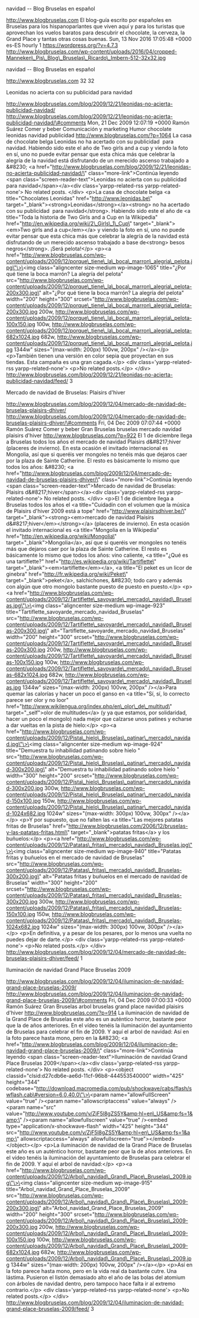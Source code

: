 navidad -- Blog Bruselas en español

http://www.blogbruselas.com El blog-guía escrito por españoles en
Bruselas para los hispanoparlantes que viven aquí y para los turistas
que aprovechan los vuelos baratos para descubrir el chocolate, la
cerveza, la Grand Place y tantas otras cosas buenas. Sun, 13 Nov 2016
17:05:48 +0000 es-ES hourly 1 https://wordpress.org/?v=4.7.3
http://www.blogbruselas.com/wp-content/uploads/2016/04/cropped-Manneken\_Pis\_Blog\_Bruselas\_Ricardo\_Imbern-512-32x32.jpg

navidad -- Blog Bruselas en español

http://www.blogbruselas.com 32 32

Leonidas no acierta con su publicidad para navidad

http://www.blogbruselas.com/blog/2009/12/21/leonidas-no-acierta-publicidad-navidad/
http://www.blogbruselas.com/blog/2009/12/21/leonidas-no-acierta-publicidad-navidad/\#comments
Mon, 21 Dec 2009 12:07:19 +0000 Ramón Suárez Comer y beber Comunicación
y marketing Humor chocolate leonidas navidad publicidad
http://www.blogbruselas.com/?p=1064 La casa de chocolate belga Leonidas
no ha acertado con su publicidad  para navidad. Habiendo sido este el
año de Two girls and a cup y viendo la foto en sí, uno no puede evitar
pensar que esta chica más que celebrar la alegría de la navidad está
disfrutando de un merecido ascenso trabajado a &\#8230; \<a
href=\"http://www.blogbruselas.com/blog/2009/12/21/leonidas-no-acierta-publicidad-navidad/\"
class=\"more-link\"\>Continúa leyendo \<span
class=\"screen-reader-text\"\>Leonidas no acierta con su publicidad para
navidad\</span\>\</a\>\<div class=\'yarpp-related-rss
yarpp-related-none\'\> No related posts. \</div\> \<p\>La casa de
chocolate belga \<a title=\"Chocolates Leonidas\"
href=\"http://www.leonidas.be\"
target=\"\_blank\"\>\<strong\>Leonidas\</strong\>\</a\>\<strong\> no ha
acertado con su publicidad  para navidad\</strong\>. Habiendo sido este
el año de \<a title=\"Toda la historia de Two Girls and a Cup en la
Wikipedia\" href=\"http://en.wikipedia.org/wiki/2\_Girls\_1\_Cup\"
target=\"\_blank\"\>\<em\>Two girls and a cup\</em\>\</a\> y viendo la
foto en sí, uno no puede evitar pensar que esta chica más que celebrar
la alegría de la navidad está disfrutando de un merecido ascenso
trabajado a base de\<strong\> besos negros\</strong\>. ¡Será
pelota!\</p\> \<p\>\<a
href=\"http://www.blogbruselas.com/wp-content/uploads/2009/12/porque\_tiene\_la\_boca\_marron\_alegria\_pelota.jpg\"\>\<img
class=\"aligncenter size-medium wp-image-1065\" title=\"¿Por qué tiene
la boca marrón? La alegría del pelota\"
src=\"http://www.blogbruselas.com/wp-content/uploads/2009/12/porque\_tiene\_la\_boca\_marron\_alegria\_pelota-200x300.jpg\"
alt=\"¿Por qué tiene la boca marrón? La alegría del pelota\"
width=\"200\" height=\"300\"
srcset=\"http://www.blogbruselas.com/wp-content/uploads/2009/12/porque\_tiene\_la\_boca\_marron\_alegria\_pelota-200x300.jpg
200w,
http://www.blogbruselas.com/wp-content/uploads/2009/12/porque\_tiene\_la\_boca\_marron\_alegria\_pelota-100x150.jpg
100w,
http://www.blogbruselas.com/wp-content/uploads/2009/12/porque\_tiene\_la\_boca\_marron\_alegria\_pelota-682x1024.jpg
682w,
http://www.blogbruselas.com/wp-content/uploads/2009/12/porque\_tiene\_la\_boca\_marron\_alegria\_pelota.jpg
1344w\" sizes=\"(max-width: 200px) 100vw, 200px\" /\>\</a\>\</p\>
\<p\>También tienen una versión en color sepia que proyectan en sus
tiendas. Esta campaña es una gran cagada.\</p\> \<div
class=\'yarpp-related-rss yarpp-related-none\'\> \<p\>No related
posts.\</p\> \</div\>
http://www.blogbruselas.com/blog/2009/12/21/leonidas-no-acierta-publicidad-navidad/feed/
3

Mercado de navidad de Bruselas: Plaisirs d'hiver

http://www.blogbruselas.com/blog/2009/12/04/mercado-de-navidad-de-bruselas-plaisirs-dhiver/
http://www.blogbruselas.com/blog/2009/12/04/mercado-de-navidad-de-bruselas-plaisirs-dhiver/\#comments
Fri, 04 Dec 2009 07:07:44 +0000 Ramón Suárez Comer y beber Gran Bruselas
bruselas mercado navidad plaisirs d\'hiver
http://www.blogbruselas.com/?p=922 El 1 de diciembre llega a Bruselas
todos los años el mercado de navidad Plaisirs d&\#8217;hiver (placeres
de invierno). En esta ocasión el invitado internacional es Mongolia, así
que si queréis ver mongoles no tenéis más que dejaros caer por la plaza
de Sainte Catherine. El resto es básicamente lo mismo que todos los
años: &\#8230; \<a
href=\"http://www.blogbruselas.com/blog/2009/12/04/mercado-de-navidad-de-bruselas-plaisirs-dhiver/\"
class=\"more-link\"\>Continúa leyendo \<span
class=\"screen-reader-text\"\>Mercado de navidad de Bruselas: Plaisirs
d&\#8217;hiver\</span\>\</a\>\<div class=\'yarpp-related-rss
yarpp-related-none\'\> No related posts. \</div\> \<p\>El 1 de diciembre
llega a Bruselas todos los años el \<a title=\"Cuidadín con el volumen
que la música de Plaisirs d\'hiver 2009 está a tope\"
href=\"http://www.plaisirsdhiver.be/\"
target=\"\_blank\"\>\<strong\>\<em\>mercado de navidad Plaisirs
d&\#8217;hiver\</em\>\</strong\>\</a\> (placeres de invierno). En esta
ocasión el invitado internacional es \<a title=\"Mongolia en la
Wikipedia\" href=\"http://en.wikipedia.org/wiki/Mongolia\"
target=\"\_blank\"\>Mongolia\</a\>, así que si queréis ver mongoles no
tenéis más que dejaros caer por la plaza de Sainte Catherine. El resto
es básicamente lo mismo que todos los años: vino caliente, \<a
title=\"¿Qué es una tartiflette?\"
href=\"http://es.wikipedia.org/wiki/Tartiflette\"
target=\"\_blank\"\>\<em\>tartiflette\</em\>\</a\>, \<a title=\"El peket
es un licor de ginebra\" href=\"http://fr.wikipedia.org/wiki/Peket\"
target=\"\_blank\"\>peket\</a\>, salchichones, &\#8230; todo caro y
además con algún que otro mongolo bastante puesto de puesto en
puesto.\</p\> \<p\>\<a
href=\"http://www.blogbruselas.com/wp-content/uploads/2009/12/Tartiflette\_savoyarde\_mercado\_navidad\_Bruselas.jpg\"\>\<img
class=\"aligncenter size-medium wp-image-923\"
title=\"Tartiflette\_savoyarde\_mercado\_navidad\_Bruselas\"
src=\"http://www.blogbruselas.com/wp-content/uploads/2009/12/Tartiflette\_savoyarde\_mercado\_navidad\_Bruselas-200x300.jpg\"
alt=\"Tartiflette\_savoyarde\_mercado\_navidad\_Bruselas\" width=\"200\"
height=\"300\"
srcset=\"http://www.blogbruselas.com/wp-content/uploads/2009/12/Tartiflette\_savoyarde\_mercado\_navidad\_Bruselas-200x300.jpg
200w,
http://www.blogbruselas.com/wp-content/uploads/2009/12/Tartiflette\_savoyarde\_mercado\_navidad\_Bruselas-100x150.jpg
100w,
http://www.blogbruselas.com/wp-content/uploads/2009/12/Tartiflette\_savoyarde\_mercado\_navidad\_Bruselas-682x1024.jpg
682w,
http://www.blogbruselas.com/wp-content/uploads/2009/12/Tartiflette\_savoyarde\_mercado\_navidad\_Bruselas.jpg
1344w\" sizes=\"(max-width: 200px) 100vw, 200px\" /\>\</a\>Para quemar
las calorías y hacer un poco el ganso en \<a title=\"Sí, sí, lo correcto
parece ser olor y no loor\"
href=\"http://www.wikilengua.org/index.php/en\_olor\_de\_multitud\"
target=\"\_self\"\>olor de multitudes\</a\> (y ya que estamos, por
solidaridad, hacer un poco el mongolo) nada mejor que calzarse unos
patines y echarse a dar vueltas en la pista de hielo:\</p\> \<p\>\<a
href=\"http://www.blogbruselas.com/wp-content/uploads/2009/12/Pista\_hielo\_Bruselas\_patinar\_mercado\_navidad.jpg\"\>\<img
class=\"aligncenter size-medium wp-image-924\" title=\"Demuestra tu
inhabilidad patinando sobre hielo \"
src=\"http://www.blogbruselas.com/wp-content/uploads/2009/12/Pista\_hielo\_Bruselas\_patinar\_mercado\_navidad-300x200.jpg\"
alt=\"Demuestra tu inhabilidad patinando sobre hielo \" width=\"300\"
height=\"200\"
srcset=\"http://www.blogbruselas.com/wp-content/uploads/2009/12/Pista\_hielo\_Bruselas\_patinar\_mercado\_navidad-300x200.jpg
300w,
http://www.blogbruselas.com/wp-content/uploads/2009/12/Pista\_hielo\_Bruselas\_patinar\_mercado\_navidad-150x100.jpg
150w,
http://www.blogbruselas.com/wp-content/uploads/2009/12/Pista\_hielo\_Bruselas\_patinar\_mercado\_navidad-1024x682.jpg
1024w\" sizes=\"(max-width: 300px) 100vw, 300px\" /\>\</a\>\</p\> \<p\>Y
por supuesto, que no falten las \<a title=\"Las mejores patatas fritas
de Bruselas\"
href=\"http://www.blogbruselas.com/2006/12/bruselas-y-las-patatas-fritas.html\"
target=\"\_blank\"\>patatas fritas\</a\> y los buñuelos:\</p\> \<p\>\<a
href=\"http://www.blogbruselas.com/wp-content/uploads/2009/12/Patatas\_fritas\_mercado\_navidad\_Bruselas.jpg\"\>\<img
class=\"aligncenter size-medium wp-image-940\" title=\"Patatas fritas y
buñuelos en el mercado de navidad de Bruselas\"
src=\"http://www.blogbruselas.com/wp-content/uploads/2009/12/Patatas\_fritas\_mercado\_navidad\_Bruselas-300x200.jpg\"
alt=\"Patatas fritas y buñuelos en el mercado de navidad de Bruselas\"
width=\"300\" height=\"200\"
srcset=\"http://www.blogbruselas.com/wp-content/uploads/2009/12/Patatas\_fritas\_mercado\_navidad\_Bruselas-300x200.jpg
300w,
http://www.blogbruselas.com/wp-content/uploads/2009/12/Patatas\_fritas\_mercado\_navidad\_Bruselas-150x100.jpg
150w,
http://www.blogbruselas.com/wp-content/uploads/2009/12/Patatas\_fritas\_mercado\_navidad\_Bruselas-1024x682.jpg
1024w\" sizes=\"(max-width: 300px) 100vw, 300px\" /\>\</a\>\</p\>
\<p\>En definitiva, y a pesar de los pesares, por lo menos una vuelta no
puedes dejar de darte.\</p\> \<div class=\'yarpp-related-rss
yarpp-related-none\'\> \<p\>No related posts.\</p\> \</div\>
http://www.blogbruselas.com/blog/2009/12/04/mercado-de-navidad-de-bruselas-plaisirs-dhiver/feed/
1

Iluminación de navidad Grand Place Bruselas 2009

http://www.blogbruselas.com/blog/2009/12/04/iluminacion-de-navidad-grand-place-bruselas-2009/
http://www.blogbruselas.com/blog/2009/12/04/iluminacion-de-navidad-grand-place-bruselas-2009/\#comments
Fri, 04 Dec 2009 07:00:33 +0000 Ramón Suárez Gran Bruselas arbol
bruselas grand place navidad plaisirs d\'hiver
http://www.blogbruselas.com/?p=914 La iluminación de navidad de la Grand
Place de Bruselas este año es un auténtico horror, bastante peor que la
de años anteriores. En el vídeo tenéis la iluminación del ayuntamiento
de Bruselas para celebrar el fin de 2009. Y aquí el arbol de navidad:
Así en la foto parece hasta mono, pero en la &\#8230; \<a
href=\"http://www.blogbruselas.com/blog/2009/12/04/iluminacion-de-navidad-grand-place-bruselas-2009/\"
class=\"more-link\"\>Continúa leyendo \<span
class=\"screen-reader-text\"\>Iluminación de navidad Grand Place
Bruselas 2009\</span\>\</a\>\<div class=\'yarpp-related-rss
yarpp-related-none\'\> No related posts. \</div\> \<p\>\<object
classid=\"clsid:d27cdb6e-ae6d-11cf-96b8-444553540000\" width=\"425\"
height=\"344\"
codebase=\"http://download.macromedia.com/pub/shockwave/cabs/flash/swflash.cab\#version=6,0,40,0\"\>\<param
name=\"allowFullScreen\" value=\"true\" /\>\<param
name=\"allowscriptaccess\" value=\"always\" /\>\<param name=\"src\"
value=\"http://www.youtube.com/v/ZjF5l8gZS5Y&amp;hl=en\_US&amp;fs=1&amp;\"
/\>\<param name=\"allowfullscreen\" value=\"true\" /\>\<embed
type=\"application/x-shockwave-flash\" width=\"425\" height=\"344\"
src=\"http://www.youtube.com/v/ZjF5l8gZS5Y&amp;hl=en\_US&amp;fs=1&amp;\"
allowscriptaccess=\"always\"
allowfullscreen=\"true\"\>\</embed\>\</object\>\</p\> \<p\>La
iluminación de navidad de la Grand Place de Bruselas este año es un
auténtico horror, bastante peor que la de años anteriores. En el vídeo
tenéis la iluminación del ayuntamiento de Bruselas para celebrar el fin
de 2009. Y aquí el arbol de navidad:\</p\> \<p\>\<a
href=\"http://www.blogbruselas.com/wp-content/uploads/2009/12/Arbol\_navidad\_Grand\_Place\_Bruselas\_2009.jpg\"\>\<img
class=\"aligncenter size-medium wp-image-915\"
title=\"Arbol\_navidad\_Grand\_Place\_Bruselas\_2009\"
src=\"http://www.blogbruselas.com/wp-content/uploads/2009/12/Arbol\_navidad\_Grand\_Place\_Bruselas\_2009-200x300.jpg\"
alt=\"Arbol\_navidad\_Grand\_Place\_Bruselas\_2009\" width=\"200\"
height=\"300\"
srcset=\"http://www.blogbruselas.com/wp-content/uploads/2009/12/Arbol\_navidad\_Grand\_Place\_Bruselas\_2009-200x300.jpg
200w,
http://www.blogbruselas.com/wp-content/uploads/2009/12/Arbol\_navidad\_Grand\_Place\_Bruselas\_2009-100x150.jpg
100w,
http://www.blogbruselas.com/wp-content/uploads/2009/12/Arbol\_navidad\_Grand\_Place\_Bruselas\_2009-682x1024.jpg
682w,
http://www.blogbruselas.com/wp-content/uploads/2009/12/Arbol\_navidad\_Grand\_Place\_Bruselas\_2009.jpg
1344w\" sizes=\"(max-width: 200px) 100vw, 200px\" /\>\</a\>\</p\>
\<p\>Así en la foto parece hasta mono, pero en la vida real da bastante
cutre. Una lástima. Pusieron el listón demasiado alto el año de las
bolas del atomium con árboles de navidad dentro, pero tampoco hace falta
ir al extremo contrario.\</p\> \<div class=\'yarpp-related-rss
yarpp-related-none\'\> \<p\>No related posts.\</p\> \</div\>
http://www.blogbruselas.com/blog/2009/12/04/iluminacion-de-navidad-grand-place-bruselas-2009/feed/
3
